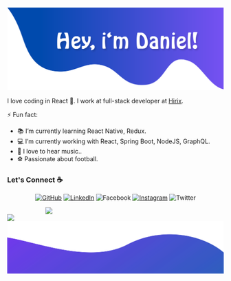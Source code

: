 ![alt text](./topp.png)

I love coding in React :snake:. I work at full-stack developer at [Hirix](https://hirix.com.br/).

<!--
**sisodiya2421/sisodiya2421** is a ✨ _special_ ✨ repository because its `README.md` (this file) appears on your GitHub profile.

Here are some ideas to get you started:

- 🔭 I’m currently working on ...
- 🌱 I’m currently learning ...
- 👯 I’m looking to collaborate on ...
- 🤔 I’m looking for help with ...
- 💬 Ask me about ...
- 📫 How to reach me: ...
- 😄 Pronouns: ...
- ⚡ Fun fact: ...
-->

⚡ Fun fact:
- 📚 I’m currently learning React Native, Redux.
- 💻 I’m currently working with React, Spring Boot, NodeJS, GraphQL.
- :musical_note: I love to hear music..
- :soccer: Passionate about football.


### Let's Connect :coffee:
<p align="center">
	<a href="https://github.com/danieljoose"><img src="https://img.icons8.com/bubbles/50/000000/github.png" alt="GitHub"/></a>
	<a href="https://www.linkedin.com/in/daanieljoose/"><img src="https://img.icons8.com/bubbles/50/000000/linkedin.png" alt="LinkedIn"/></a>
	<img src="https://img.icons8.com/bubbles/50/000000/facebook-new.png" alt="Facebook"/></a>
	<a href="https://www.instagram.com/daanieljose/"><img src="https://img.icons8.com/bubbles/50/000000/instagram.png" alt="Instagram"/></a>
	<img src="https://img.icons8.com/bubbles/50/000000/twitter.png" alt="Twitter"/></a>
</p>



<a href="https://github.com/anuraghazra/github-readme-stats">
  <img align="right" width="415" src="https://github-readme-stats.vercel.app/api?username=danieljoose&count_private=true&show_icons=true&theme=dracula" />
</a>

<a href="https://github.com/anuraghazra/convoychat">
  <img align="left" width="350" src="https://github-readme-stats.vercel.app/api/top-langs/?username=danieljoose&layout=compact&theme=dracula" />
</a>




![alt text](./bottom.svg)
